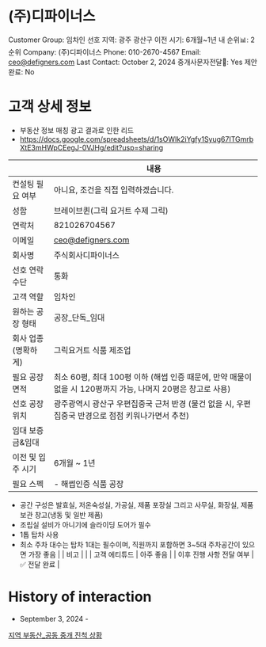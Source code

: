 # (주)디파이너스

Customer Group: 임차인
선호 지역: 광주 광산구
이전 시기: 6개월~1년 내
순위📊: 2순위
Company: (주)디파이너스
Phone: 010-2670-4567
Email: ceo@defigners.com
Last Contact: October 2, 2024
중개사문자전달📩: Yes
제안 완료: No

# 고객 상세 정보

- 부동산 정보 매칭 광고 결과로 인한 리드
- https://docs.google.com/spreadsheets/d/1sOWIk2iYgfy1Syug67ITGmrbXtE3mHWpCEegJ-0VJHg/edit?usp=sharing

|  | 내용 |
| --- | --- |
| 컨설팅 필요 여부 | 아니요, 조건을 직접 입력하겠습니다. |
| 성함 | 브레이브퀸(그릭 요거트 수제 그릭)  |
| 연락처 | 821026704567 |
| 이메일 | [ceo@defigners.com](mailto:ceo@defigners.com) |
| 회사명 | 주식회사디파이너스 |
| 선호 연락 수단 | 통화 |
| 고객 역할 | 임차인 |
| 원하는 공장 형태 | 공장_단독_임대 |
| 회사 업종(명확하게) | 그릭요거트 식품 제조업  |
| 필요 공장 면적 | 최소 60평, 최대 100평 이하 (해썹 인증 때문에, 만약 매물이 없을 시 120평까지 가능, 나머지 20평은 창고로 사용)    |
| 선호 공장 위치 | 광주광역시 광산구 우편집중국 근처 반경 (물건 없을 시, 우편집중국 반경으로 점점 키워나가면서 추천)  |
| 임대 보증금&임대 |  |
| 이전 및 입주 시기 | 6개월 ~ 1년 |
| 필요 스펙 | - 해썹인증 식품 공장
- 공간 구성은 발효실, 저온숙성실, 가공실, 제품 포장실 그리고 사무실, 화장실, 제품보관 창고(냉동 및 일반 제품)
- 조립실 설비가 아니기에 슬라이딩 도어가 필수
- 1톱 탑차 사용
- 최소 주차 대수는 탑차 1대는 필수이며, 직원까지 포함하면 3~5대 주차공간이 있으면 가장 좋음  |
| 비고 |  |
| 고객 에티튜드 | 아주 좋음 |
| 이후 진행 사항 전달 여부 | ✅ 전달 완료 |

# History of interaction

- September 3, 2024 -

[지역 부동산_공동 중개 진척 상황 ](%E1%84%8C%E1%85%B5%E1%84%8B%E1%85%A7%E1%86%A8%20%E1%84%87%E1%85%AE%E1%84%83%E1%85%A9%E1%86%BC%E1%84%89%E1%85%A1%E1%86%AB_%E1%84%80%E1%85%A9%E1%86%BC%E1%84%83%E1%85%A9%E1%86%BC%20%E1%84%8C%E1%85%AE%E1%86%BC%E1%84%80%E1%85%A2%20%E1%84%8C%E1%85%B5%E1%86%AB%E1%84%8E%E1%85%A5%E1%86%A8%20%E1%84%89%E1%85%A1%E1%86%BC%E1%84%92%E1%85%AA%E1%86%BC%20113e98ce7f718151a78ecd400778b8a4.csv)